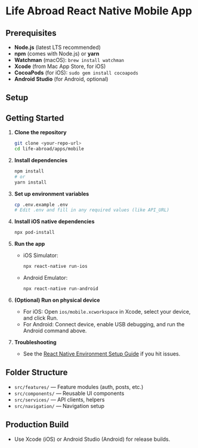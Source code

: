 
# Life Abroad React Native Mobile App

## Prerequisites

- **Node.js** (latest LTS recommended)
- **npm** (comes with Node.js) or **yarn**
- **Watchman** (macOS): `brew install watchman`
- **Xcode** (from Mac App Store, for iOS)
- **CocoaPods** (for iOS): `sudo gem install cocoapods`
- **Android Studio** (for Android, optional)

## Setup

## Getting Started

1. **Clone the repository**

   ```bash
   git clone <your-repo-url>
   cd life-abroad/apps/mobile
   ```

2. **Install dependencies**

   ```bash
   npm install
   # or
   yarn install
   ```

3. **Set up environment variables**

   ```bash
   cp .env.example .env
   # Edit .env and fill in any required values (like API_URL)
   ```

4. **Install iOS native dependencies**

   ```bash
   npx pod-install
   ```

5. **Run the app**

   - iOS Simulator:

     ```bash
     npx react-native run-ios
     ```

   - Android Emulator:

     ```bash
     npx react-native run-android
     ```

6. **(Optional) Run on physical device**
   - For iOS: Open `ios/mobile.xcworkspace` in Xcode, select your device, and click Run.
   - For Android: Connect device, enable USB debugging, and run the Android command above.

7. **Troubleshooting**
   - See the [React Native Environment Setup Guide](https://reactnative.dev/docs/environment-setup) if you hit issues.

## Folder Structure

- `src/features/` — Feature modules (auth, posts, etc.)
- `src/components/` — Reusable UI components
- `src/services/` — API clients, helpers
- `src/navigation/` — Navigation setup

## Production Build

- Use Xcode (iOS) or Android Studio (Android) for release builds.
